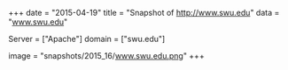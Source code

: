 
+++
date = "2015-04-19"
title = "Snapshot of http://www.swu.edu"
data = "www.swu.edu"

Server = ["Apache"]
domain = ["swu.edu"]

  image = "snapshots/2015_16/www.swu.edu.png"
+++
#
